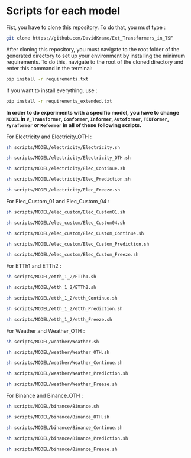 # Scripts for each model  
Fist, you have to clone this repository. To do that, you must type :  

```sh
git clone https://github.com/DavidKrame/Ext_Transformers_in_TSF
```

After cloning this repository, you must navigate to the root folder of the generated directory to set up your environment by installing the minimum requirements. To do this, navigate to the root of the cloned directory and enter this command in the terminal:  

```sh
pip install -r requirements.txt
```

If you want to install everything, use :  

```sh
pip install -r requirements_extended.txt
```

**In order to do experiments with a specific model, you have to change ``MODEL`` in ``V_Transformer``, ``Conformer``, ``Informer``, ``Autoformer``, ``FEDFormer``, ``Pyraformer`` or ``Reformer`` in all of these following scripts.**

For Electricity and Electricity_OTH :
```sh
sh scripts/MODEL/electricity/Electricity.sh

sh scripts/MODEL/electricity/Electricity_OTH.sh

sh scripts/MODEL/electricity/Elec_Continue.sh

sh scripts/MODEL/electricity/Elec_Prediction.sh

sh scripts/MODEL/electricity/Elec_Freeze.sh
```
For Elec_Custom_01 and Elec_Custom_04 :
```sh
sh scripts/MODEL/elec_custom/Elec_Custom01.sh

sh scripts/MODEL/elec_custom/Elec_Custom04.sh

sh scripts/MODEL/elec_custom/Elec_Custom_Continue.sh

sh scripts/MODEL/elec_custom/Elec_Custom_Prediction.sh

sh scripts/MODEL/elec_custom/Elec_Custom_Freeze.sh
```
For ETTh1 and ETTh2 :
```sh
sh scripts/MODEL/etth_1_2/ETTh1.sh

sh scripts/MODEL/etth_1_2/ETTh2.sh

sh scripts/MODEL/etth_1_2/etth_Continue.sh

sh scripts/MODEL/etth_1_2/etth_Prediction.sh

sh scripts/MODEL/etth_1_2/etth_Freeze.sh
```
For Weather and Weather_OTH :
```sh 
sh scripts/MODEL/weather/Weather.sh

sh scripts/MODEL/weather/Weather_OTH.sh

sh scripts/MODEL/weather/Weather_Continue.sh

sh scripts/MODEL/weather/Weather_Prediction.sh

sh scripts/MODEL/weather/Weather_Freeze.sh
```
For Binance and Binance_OTH :
```sh 
sh scripts/MODEL/binance/Binance.sh

sh scripts/MODEL/binance/Binance_OTH.sh

sh scripts/MODEL/binance/Binance_Continue.sh

sh scripts/MODEL/binance/Binance_Prediction.sh

sh scripts/MODEL/binance/Binance_Freeze.sh
```